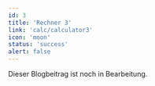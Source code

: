 ```yaml
---
id: 3
title: 'Rechner 3'
link: 'calc/calculator3'
icon: 'moon'
status: 'success'
alert: false
---
```


Dieser Blogbeitrag ist noch in Bearbeitung.
